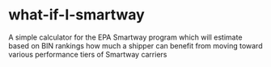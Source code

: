 # what-if-I-smartway

A simple calculator for the EPA Smartway program which will estimate based on BIN rankings how much a shipper can benefit from moving toward various performance tiers of Smartway carriers
